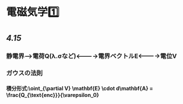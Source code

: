 # 電磁気学1️⃣
## *4.15*
### 静電界-->電荷Q(λ.σなど)<---->電界ベクトルE<---->電位V
### ガウスの法則
#### 積分形式:\oint_{\partial V} \mathbf{E} \cdot d\mathbf{A} = \frac{Q_{\text{enc}}}{\varepsilon_0}